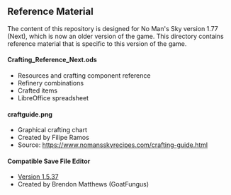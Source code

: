 ## Reference Material

The content of this repository is designed for No Man's Sky version 1.77 (Next), which is now an older version of the game. This directory contains reference material that is specific to this version of the game.

#### Crafting_Reference_Next.ods
- Resources and crafting component reference
- Refinery combinations
- Crafted items
- LibreOffice spreadsheet

#### craftguide.png
- Graphical crafting chart
- Created by Filipe Ramos
- Source: https://www.nomansskyrecipes.com/crafting-guide.html

#### Compatible Save File Editor
- [Version 1.5.37](https://github.com/goatfungus/NMSSaveEditor/blob/b37b949102d3168726e944cea3a7efecfee5212e/NMSSaveEditor.exe
)
- Created by Brendon Matthews (GoatFungus)
